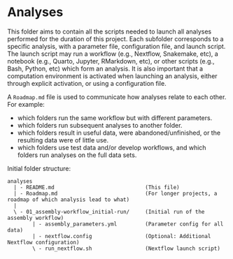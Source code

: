 # Analyses

This folder aims to contain all the scripts needed to launch all analyses performed for the
duration of this project. Each subfolder corresponds to a specific analysis, with a parameter file, 
configuration file, and launch script. The launch script may run a workflow (e.g., Nextflow, Snakemake, etc), 
a notebook (e.g., Quarto, Jupyter, RMarkdown, etc), or other scripts (e.g., Bash, Python, etc) which form 
an analysis. It is also important that a computation environment is activated when launching an analysis, 
either through explicit activation, or using a configuration file. 

A `Roadmap.md` file is used to communicate how analyses relate to each other. 
For example:
- which folders run the same workflow but with different parameters.
- which folders run subsequent analyses to another folder.
- which folders result in useful data, were abandoned/unfinished, or the resulting 
data were of little use. 
- which folders use test data and/or develop workflows, and which folders run analyses on the full data sets.


Initial folder structure:

```
analyses
  | - README.md                             (This file)
  | - Roadmap.md                            (For longer projects, a roadmap of which analysis lead to what)
  |
  \ - 01_assembly-workflow_initial-run/     (Initial run of the assembly workflow)
        | - assembly_parameters.yml         (Parameter config for all data)
        | - nextflow.config                 (Optional: Additional Nextflow configuration)
        \ - run_nextflow.sh                 (Nextflow launch script)
```
